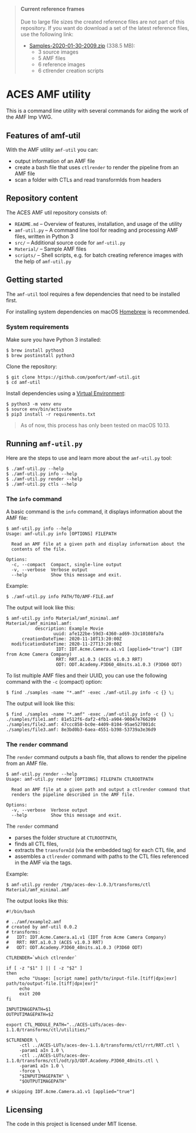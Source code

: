 > #### Current reference frames
>
> Due to large file sizes the created reference files are not part of this repository. If you want do download a set of the latest reference files, use the following link:
>
> * [Samples-2020-01-30-2009.zip](https://download.pomfort.com/aces-amf/Samples-2020-01-30-2009.zip) (338.5 MB): 
>    * 3 source images
>    * 5 AMF files
>    * 6 reference images
>    * 6 ctlrender creation scripts


# ACES AMF utility

This is a command line utility with several commands for aiding the work of the AMF Imp VWG.

## Features of amf-util

With the AMF utility ``amf-util`` you can:

* output information of an AMF file
* create a bash file that uses ``ctlrender`` to render the pipeline from an AMF file
* scan a folder with CTLs and read transformIds from headers

## Repository content

The ACES AMF util repository consists of:

* ``README.md`` – Overview of features, installation, and usage of the utility
* ``amf-util.py`` –  A command line tool for reading and processing AMF files, written in Python 3
* ``src/`` – Additional source code for `amf-util.py`
* ``Material/`` – Sample AMF files
* ``scripts/`` – Shell scripts, e.g. for batch creating reference images with the help of `amf-util.py`

## Getting started

The ``amf-util`` tool requires a few dependencies that need to be installed first. 

For installing system dependencies on macOS [Homebrew](https://brew.sh) is recommended.

### System requirements

Make sure you have Python 3 installed:

```shell
$ brew install python3
$ brew postinstall python3
```

Clone the repository:

```shell
$ git clone https://github.com/pomfort/amf-util.git
$ cd amf-util
```

Install dependencies using a [Virtual Environment](https://docs.python.org/3/tutorial/venv.html):

```shell
$ python3 -m venv env
$ source env/bin/activate
$ pip3 install -r requirements.txt
```

> As of now, this process has only been tested on macOS 10.13.

## Running ``amf-util.py``

Here are the steps to use and learn more about the ``amf-util.py`` tool:

```shell
$ ./amf-util.py --help
$ ./amf-util.py info --help
$ ./amf-util.py render --help
$ ./amf-util.py ctls --help

```

### The ``info`` command

A basic command is the ``info`` command, it displays information about the AMF file:

```shell
$ amf-util.py info --help
Usage: amf-util.py info [OPTIONS] FILEPATH

  Read an AMF file at a given path and display information about the
  contents of the file.

Options:
  -c, --compact  Compact, single-line output
  -v, --verbose  Verbose output
  --help         Show this message and exit.
```

Example:

```shell
$ ./amf-util.py info PATH/TO/AMF-FILE.amf
```

The output will look like this:

```shell
$ amf-util.py info Material/amf_minimal.amf
Material/amf_minimal.amf:
           description: Example Movie
                  uuid: afe122be-59d3-4360-ad69-33c10108fa7a
      creationDateTime: 2020-11-10T13:20:00Z
  modificationDateTime: 2020-11-27T13:20:00Z
                   IDT: IDT.Acme.Camera.a1.v1 [applied="true"] (IDT from Acme Camera Company)
                   RRT: RRT.a1.0.3 (ACES v1.0.3 RRT)
                   ODT: ODT.Academy.P3D60_48nits.a1.0.3 (P3D60 ODT)

```

To list multiple AMF files and their UUID, you can use the following command with the ``-c`` (compact) option:

```shell
$ find ./samples -name "*.amf" -exec ./amf-util.py info -c {} \;
```

The output will look like this:

```shell
$ find ./samples -name "*.amf" -exec ./amf-util.py info -c {} \;
./samples/file1.amf: 81e512f6-daf2-4fb1-a904-90047e766209
./samples/file2.amf: 47ccc858-bc0e-4409-8104-95ae527001dc
./samples/file3.amf: 8e3bd0b3-6aea-4551-b398-53739a3e36d9
```

### The ``render`` command

The ``render`` command outputs a bash file, that allows to render the pipeline from an AMF file.

```shell
$ amf-util.py render --help
Usage: amf-util.py render [OPTIONS] FILEPATH CTLROOTPATH

  Read an AMF file at a given path and output a ctlrender command that
  renders the pipeline described in the AMF file.

Options:
  -v, --verbose  Verbose output
  --help         Show this message and exit.
```

The ``render`` command

* parses the folder structure at ``CTLROOTPATH``, 
* finds all CTL files,
* extracts the ``transformId`` (via the embedded <ACEStransformID> tag) for each CTL file, and
* assembles a ``ctlrender`` command with paths to the CTL files referenced in the AMF via the <transformId> tags.

Example:

```shell
$ amf-util.py render /tmp/aces-dev-1.0.3/transforms/ctl Material/amf_minimal.amf
```

The output looks like this:

```shell
#!/bin/bash

# ../amf/example2.amf
# created by amf-util 0.0.2
# transforms:
#   IDT: IDT.Acme.Camera.a1.v1 (IDT from Acme Camera Company)
#   RRT: RRT.a1.0.3 (ACES v1.0.3 RRT)
#   ODT: ODT.Academy.P3D60_48nits.a1.0.3 (P3D60 ODT)

CTLRENDER=`which ctlrender`

if [ -z "$1" ] || [ -z "$2" ]
then
     echo "Usage: [script name] path/to/input-file.[tiff|dpx|exr] path/to/output-file.[tiff|dpx|exr]"
     echo
     exit 200
fi

INPUTIMAGEPATH=$1
OUTPUTIMAGEPATH=$2

export CTL_MODULE_PATH="../ACES-LUTs/aces-dev-1.1.0/transforms/ctl/utilities/"

$CTLRENDER \
     -ctl ../ACES-LUTs/aces-dev-1.1.0/transforms/ctl/rrt/RRT.ctl \
     -param1 aIn 1.0 \
     -ctl ../ACES-LUTs/aces-dev-1.1.0/transforms/ctl/odt/p3/ODT.Academy.P3D60_48nits.ctl \
     -param1 aIn 1.0 \
     -force \
     "$INPUTIMAGEPATH" \
     "$OUTPUTIMAGEPATH"

# skipping IDT.Acme.Camera.a1.v1 [applied="true"]
```


## Licensing

The code in this project is licensed under MIT license.
